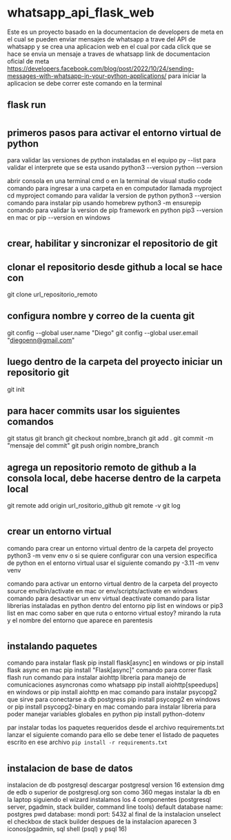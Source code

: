 # whatsapp_api_flask_web
Este es un proyecto basado en la documentacion de developers de meta
en el cual se pueden enviar mensajes de whatsapp a trave del API de whatsapp
y se crea una aplicacion web en el cual por cada click que se hace se envia un mensaje a traves de whatsapp
link de documentacion oficial de meta
https://developers.facebook.com/blog/post/2022/10/24/sending-messages-with-whatsapp-in-your-python-applications/
para iniciar la aplicacion se debe correr este comando en la terminal
## flask run

# ####################################################################

## primeros pasos para activar el entorno virtual de python

para validar las versiones de python instaladas en el equipo
py --list
para validar el interprete que se esta usando
python3 --version
python --version

abrir consola en una terminal cmd o en la terminal de visual studio code
comando para ingresar a una carpeta en en computador llamada myproject
cd myproject
comando para validar la version de python
python3 --version
comando para instalar pip usando homebrew
python3 -m ensurepip
comando para validar la version de pip framework en python
pip3 --version en mac or pip --version en windows

# ####################################################################
## crear, habilitar y sincronizar el repositorio de git

## clonar el repositorio desde github a local se hace con 
git clone url_repositorio_remoto

## configura nombre y correo de la cuenta git
git config --global user.name "Diego"
git config --global user.email "diegoenn@gmail.com"

## luego dentro de la carpeta del proyecto iniciar un repositorio git
git init

## para hacer commits usar los siguientes comandos
git status
git branch
git checkout nombre_branch
git add .
git commit -m "mensaje del commit"
git push origin nombre_branch

## agrega un repositorio remoto de github a la consola local, debe hacerse dentro de la carpeta local
git remote add origin url_rositorio_github
git remote -v
git log



# ####################################################################
## crear un entorno virtual

comando para crear un entorno virtual dentro de la carpeta del proyecto
python3 -m venv env
o si se quiere configurar con una version especifica de python en el entorno virtual usar el siguiente comando
py -3.11 -m venv venv

comando para activar un entorno virtual dentro de la carpeta del proyecto
source env/bin/activate en mac or env/scripts/activate en windows
comando para desactivar un env virtual
deactivate
comando para listar librerias instaladas en python dentro del entorno
pip list en windows or pip3 list en mac
como saber en que ruta o entorno virtual estoy?
mirando la ruta y el nombre del entorno que aparece en parentesis

# ############################################################################
## instalando paquetes

comando para instalar flask
pip install flask[async] en windows or pip install flask async en mac pip install "Flask[async]"
comando para correr flask
flash run
comando para instalar aiohttp libreria para manejo de comunicaciones asyncronas como whatsapp
pip install aiohttp[speedups] en windows or pip install aiohttp en mac
comando para instalar psycopg2 que sirve para conectarse a db postgress
pip install psycopg2 en windows or pip install psycopg2-binary en mac
comando para instalar libreria para poder manejar variables globales en python
pip install python-dotenv

par instalar todas los paquetes requeridos desde el archivo requirements.txt lanzar el siguiente comando
para ello se debe tener el listado de paquetes escrito en ese archivo
`pip install -r requirements.txt`

# ############################################################################
## instalacion de base de datos

instalacion de db postgresql
descargar postgresql version 16 extension dmg de edb o superior de postgresql.org son como 360 megas
instalar la db en la laptop siguiendo el wizard
instalamos los 4 componentes (postgresql server, pgadmin, stack builder, command line tools)
default database name: postgres
pwd database: mondi 
port: 5432
al final de la instalacion unselect el checkbox de stack builder
despues de la instalacion aparecen 3 iconos(pgadmin, sql shell (psql) y psql 16)

# #############################################################
